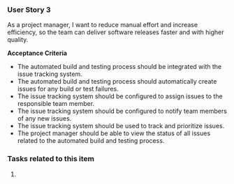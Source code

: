### User Story 3

As a project manager, I want to reduce manual effort and increase efficiency, so the team can deliver software releases faster and with higher quality.

**Acceptance Criteria**
- The automated build and testing process should be integrated with the issue tracking system.
- The automated build and testing process should automatically create issues for any build or test failures.
- The issue tracking system should be configured to assign issues to the responsible team member.
- The issue tracking system should be configured to notify team members of any new issues.
- The issue tracking system should be used to track and prioritize issues.
- The project manager should be able to view the status of all issues related to the automated build and testing process.

### Tasks related to this item

1. 
